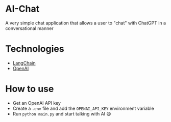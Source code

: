 # AI-Chat

A very simple chat application that allows a user to "chat" with ChatGPT in a conversational manner

# Technologies

-   [LangChain](https://www.langchain.com/)
-   [OpenAI](https://openai.com/)

# How to use

-   Get an OpenAI API key
-   Create a `.env` file and add the `OPENAI_API_KEY` environment variable
-   Run `python main.py` and start talking with AI :smile:
